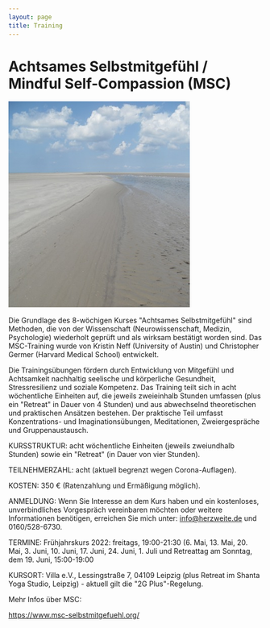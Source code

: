 ```yaml
---
layout: page
title: Training
---
```


# Achtsames Selbstmitgefühl / Mindful Self-Compassion (MSC)


![Bild zu Training](/images/training.jpg)

Die Grundlage des 8-wöchigen Kurses "Achtsames Selbstmitgefühl" sind Methoden, die von der Wissenschaft (Neurowissenschaft, 
Medizin, Psychologie) wiederholt geprüft und als wirksam bestätigt worden sind. Das MSC-Training wurde von Kristin Neff (University of Austin) und Christopher Germer (Harvard Medical School) entwickelt. 

Die Trainingsübungen fördern durch Entwicklung von Mitgefühl und Achtsamkeit nachhaltig seelische und körperliche Gesundheit, Stressresilienz und soziale Kompetenz. Das Training teilt sich in acht wöchentliche Einheiten auf, die jeweils zweieinhalb Stunden umfassen (plus ein "Retreat" in Dauer von 4 Stunden) und aus abwechselnd theoretischen und praktischen Ansätzen bestehen. Der praktische Teil umfasst Konzentrations- und
Imaginationsübungen, Meditationen, Zweiergespräche und Gruppenaustausch.

KURSSTRUKTUR:
acht wöchentliche Einheiten (jeweils zweiundhalb Stunden) sowie ein "Retreat" (in Dauer von vier Stunden).

TEILNEHMERZAHL: acht (aktuell begrenzt wegen Corona-Auflagen).

KOSTEN:
350 € (Ratenzahlung und Ermäßigung möglich).

ANMELDUNG:
Wenn Sie Interesse an dem Kurs haben und ein kostenloses, unverbindliches Vorgespräch vereinbaren möchten oder weitere Informationen benötigen, erreichen Sie mich unter: info@herzweite.de und 0160/528-6730.

TERMINE:
Frühjahrskurs 2022: freitags, 19:00-21:30 (6. Mai, 13. Mai, 20. Mai, 3. Juni, 10. Juni, 17. Juni, 24. Juni, 1. Juli 
                    und Retreattag am Sonntag, dem 19. Juni, 15:00-19:00

KURSORT: Villa e.V., Lessingstraße 7, 04109 Leipzig (plus Retreat im Shanta Yoga Studio, Leipzig) - aktuell gilt die "2G Plus"-Regelung.

Mehr Infos über MSC: 

https://www.msc-selbstmitgefuehl.org/




